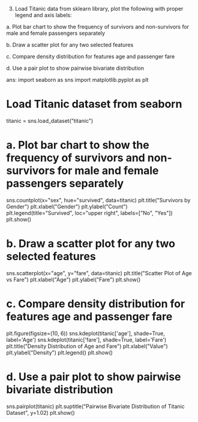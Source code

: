 3. Load Titanic data from sklearn library, plot the following with proper legend and axis labels:

a. Plot bar chart to show the frequency of survivors and non-survivors for male and female passengers separately

b. Draw a scatter plot for any two selected features

c. Compare density distribution for features age and passenger fare

d. Use a pair plot to show pairwise bivariate distribution

ans:
import seaborn as sns
import matplotlib.pyplot as plt

# Load Titanic dataset from seaborn
titanic = sns.load_dataset("titanic")

# a. Plot bar chart to show the frequency of survivors and non-survivors for male and female passengers separately
sns.countplot(x="sex", hue="survived", data=titanic)
plt.title("Survivors by Gender")
plt.xlabel("Gender")
plt.ylabel("Count")
plt.legend(title="Survived", loc="upper right", labels=["No", "Yes"])
plt.show()

# b. Draw a scatter plot for any two selected features
sns.scatterplot(x="age", y="fare", data=titanic)
plt.title("Scatter Plot of Age vs Fare")
plt.xlabel("Age")
plt.ylabel("Fare")
plt.show()

# c. Compare density distribution for features age and passenger fare
plt.figure(figsize=(10, 6))
sns.kdeplot(titanic['age'], shade=True, label='Age')
sns.kdeplot(titanic['fare'], shade=True, label='Fare')
plt.title("Density Distribution of Age and Fare")
plt.xlabel("Value")
plt.ylabel("Density")
plt.legend()
plt.show()

# d. Use a pair plot to show pairwise bivariate distribution
sns.pairplot(titanic)
plt.suptitle("Pairwise Bivariate Distribution of Titanic Dataset", y=1.02)
plt.show()
